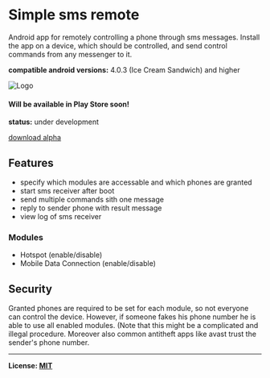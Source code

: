 # Simple sms remote 
Android app for remotely controlling a phone through sms messages.
Install the app on a device, which should be controlled, and send control commands from any messenger to it.

**compatible android versions:** 4.0.3 (Ice Cream Sandwich) and higher

![Logo](https://raw.githubusercontent.com/tranquvis/SimpleSmsRemote/master/.github/logo.png)

#### Will be available in Play Store soon!
**status:** under development

[download alpha](https://raw.githubusercontent.com/tranquvis/SimpleSmsRemote/master/.github/SimpleSmsRemote_latest.apk)

## Features
* specify which modules are accessable and which phones are granted
* start sms receiver after boot
* send multiple commands sith one message
* reply to sender phone with result message 
* view log of sms receiver

### Modules
* Hotspot (enable/disable)
* Mobile Data Connection (enable/disable)

## Security
Granted phones are required to be set for each module, so not everyone can control the device.
However, if someone fakes his phone number he is able to use all enabled modules. (Note that this might be a complicated and illegal procedure. Moreover also common antitheft apps like avast trust the sender's phone number.

***
**License: [MIT](LICENSE)**

